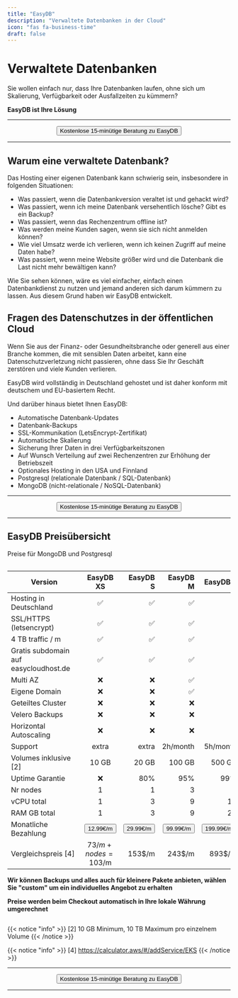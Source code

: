 ```yaml
---
title: "EasyDB"
description: "Verwaltete Datenbanken in der Cloud"
icon: "fas fa-business-time"
draft: false
---
```




<!-- <center>
    <video controls width="60%" poster="videos/EasyDB/EasyDB-thumbnail.png">
        <source src="videos/EasyDB/EasyDB.webm"
                type="video/webm">
        <source src="videos/EasyDB/EasyDB.mp4"
                type="video/mp4">
        Use a newer browser to see this video.
    </video>
</center> -->

# Verwaltete Datenbanken

Sie wollen einfach nur, dass Ihre Datenbanken laufen, ohne sich um Skalierung, Verfügbarkeit oder Ausfallzeiten zu kümmern?

**EasyDB ist Ihre Lösung**

<hr>
<center>
    <a href="https://shop.easycloudhost.de/contact/" target="_blank"><button type="link" class="input-group-text btn btn-primary rounded">Kostenlose 15-minütige Beratung zu EasyDB</button></a>
</center>
<hr>

## Warum eine verwaltete Datenbank?

Das Hosting einer eigenen Datenbank kann schwierig sein, insbesondere in folgenden Situationen:

- Was passiert, wenn die Datenbankversion veraltet ist und gehackt wird?
- Was passiert, wenn ich meine Datenbank versehentlich lösche? Gibt es ein Backup?
- Was passiert, wenn das Rechenzentrum offline ist? 
- Was werden meine Kunden sagen, wenn sie sich nicht anmelden können? 
- Wie viel Umsatz werde ich verlieren, wenn ich keinen Zugriff auf meine Daten habe?
- Was passiert, wenn meine Website größer wird und die Datenbank die Last nicht mehr bewältigen kann?

Wie Sie sehen können, wäre es viel einfacher, einfach einen Datenbankdienst zu nutzen und jemand anderen sich darum kümmern zu lassen. Aus diesem Grund haben wir EasyDB entwickelt.

## Fragen des Datenschutzes in der öffentlichen Cloud

Wenn Sie aus der Finanz- oder Gesundheitsbranche oder generell aus einer Branche kommen, die mit sensiblen Daten arbeitet, kann eine Datenschutzverletzung nicht passieren, ohne dass Sie Ihr Geschäft zerstören und viele Kunden verlieren. 

EasyDB wird vollständig in Deutschland gehostet und ist daher konform mit deutschem und EU-basiertem Recht.

Und darüber hinaus bietet Ihnen EasyDB:

- Automatische Datenbank-Updates
- Datenbank-Backups
- SSL-Kommunikation (LetsEncrypt-Zertifikat)
- Automatische Skalierung 
- Sicherung Ihrer Daten in drei Verfügbarkeitszonen
- Auf Wunsch Verteilung auf zwei Rechenzentren zur Erhöhung der Betriebszeit
- Optionales Hosting in den USA und Finnland
- Postgresql (relationale Datenbank / SQL-Datenbank)
- MongoDB (nicht-relationale / NoSQL-Datenbank)

<hr>
<center>
    <a href="https://shop.easycloudhost.de/contact/" target="_blank"><button type="link" class="input-group-text btn btn-primary rounded">Kostenlose 15-minütige Beratung zu EasyDB</button></a>
</center>
<hr>

## EasyDB Preisübersicht

Preise für MongoDB und Postgresql

<div style="overflow-x:auto;">

| <div style="width:150px">Version</div>   | EasyDB XS   | EasyDB S    | EasyDB M  | EasyDB L | EasyDB XL | Custom |
| ------------- |:-------------:| -----:| -----:| -----:| -----:| -----:|
| Hosting in Deutschland | &#x2705; | &#x2705; | &#x2705; | &#x2705; | &#x2705; | &#x2705; |
| SSL/HTTPS (letsencrypt) | &#x2705; | &#x2705; | &#x2705; | &#x2705; | &#x2705; | &#x2705; |
| 4 TB traffic / m | &#x2705; | &#x2705; | &#x2705; | &#x2705; | &#x2705; | &#x2705; |
| Gratis subdomain auf easycloudhost.de | &#x2705; | &#x2705; | &#x2705; | &#x2705; | &#x2705; | &#x2705; |
| Multi AZ | &#x274C; | &#x274C; | &#x2705; | &#x2705; | &#x2705; | &#x2705; |
| Eigene Domain | &#x274C; | &#x274C; | &#x2705; | &#x2705; | &#x2705; | &#x2705; |
| Geteiltes Cluster | &#x274C; | &#x274C; | &#x274C; | &#x2705; | &#x2705; | &#x2705; |
| Velero Backups | &#x274C; | &#x274C; | &#x274C; | &#x2705; | &#x2705; | &#x2705; |
| Horizontal Autoscaling | &#x274C; | &#x274C; | &#x274C; | &#x274C; | &#x274C; | &#x2705; |
| Support | extra | extra | 2h/month | 5h/month | &#x2705; | &#x2705; |
| Volumes inklusive [2] | 10 GB | 20 GB | 100 GB | 500 GB | &#x2705; | &#x2705; |
| Uptime Garantie |  &#x274C; | 80% | 95% | 99% | 99.9% | &#x2705; |
| Nr nodes | 1 | 1 | 3 | 3 | 5 | 10 | custom |
| vCPU total | 1 | 3 | 9 | 15 | 30 | 300 | custom |
| RAM GB total | 1 | 3 | 9 | 20 | 40 | 400 | custom |
| Monatliche Bezahlung | <a href="https://shop.easycloudhost.de/product/easydb-managed-database/?attribute_size=XS" target="_blank"><button type="link" class="input-group-text btn btn-primary rounded">12.99€/m</button></a> | <a href="https://shop.easycloudhost.de/product/easydb-managed-database/?attribute_size=S" target="_blank"><button type="link" class="input-group-text btn btn-primary rounded">29.99€/m</button></a> | <a href="https://shop.easycloudhost.de/product/easydb-managed-database/?attribute_size=M" target="_blank"><button type="link" class="input-group-text btn btn-primary rounded">99.99€/m</button></a> | <a href="https://shop.easycloudhost.de/product/easydb-managed-database/?attribute_size=L" target="_blank"><button type="link" class="input-group-text btn btn-primary rounded">199.99€/m</button></a> | <a href="https://shop.easycloudhost.de/product/easydb-managed-database/?attribute_size=XL" target="_blank"><button type="link" class="input-group-text btn btn-primary rounded">4,999€/m</button></a> | <a href="https://shop.easycloudhost.de/contact/" target="_blank"><button type="link" class="input-group-text btn btn-primary rounded">Contact us</button></a> |
| Vergleichspreis [4] | 73$/m + nodes = 103$/m | 153$/m | 243$/m  | 893$/m | 21.000$/m | custom |
 
**Wir können Backups und alles auch für kleinere Pakete anbieten, wählen Sie "custom" um ein individuelles Angebot zu erhalten**

**Preise werden beim Checkout automatisch in Ihre lokale Währung umgerechnet**
</div>

<!-- | **Yearly payment -33%** | <a href="https://buy.stripe.com/14k16x8wYfZC9gccN4" target="_blank"><button type="link" class="input-group-text btn btn-primary rounded">9€/m</button></a> | <a href="https://buy.stripe.com/7sIbLbbJa14IcsoaEY" target="_blank"><button type="link" class="input-group-text btn btn-primary rounded">19€/m</button></a> | <a href="https://buy.stripe.com/9AQ3eF3cE3cQbokeVg" target="_blank"><button type="link" class="input-group-text btn btn-primary rounded">55.75€/m</button></a> | <a href="https://buy.stripe.com/bIY3eF8wYcNq4ZW6oN" target="_blank"><button type="link" class="input-group-text btn btn-primary rounded">104.20€/m</button></a> | <a href="https://buy.stripe.com/28o7uV6oQcNqakg5kL" target="_blank"><button type="link" class="input-group-text btn btn-primary rounded">2,100€/m</button></a> | <a href="https://shop.easycloudhost.de/contact/" target="_blank"><button type="link" class="input-group-text btn btn-primary rounded">Kontakt</button></a> | -->

{{< notice "info" >}}
  [2] 10 GB Minimum, 10 TB Maximum pro einzelnem Volume
{{< /notice >}}

{{< notice "info" >}}
  [4] https://calculator.aws/#/addService/EKS
{{< /notice >}}


<hr>
<center>
    <a href="https://shop.easycloudhost.de/contact/" target="_blank"><button type="link" class="input-group-text btn btn-primary rounded">Kostenlose 15-minütige Beratung zu EasyDB</button></a>
</center>
<hr>